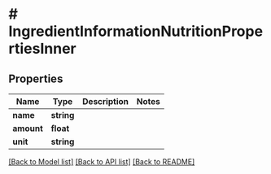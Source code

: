 # # IngredientInformationNutritionPropertiesInner

## Properties

Name | Type | Description | Notes
------------ | ------------- | ------------- | -------------
**name** | **string** |  |
**amount** | **float** |  |
**unit** | **string** |  |

[[Back to Model list]](../../README.md#models) [[Back to API list]](../../README.md#endpoints) [[Back to README]](../../README.md)
